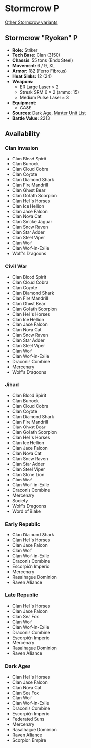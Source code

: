 # Stormcrow P

[Other Stormcrow variants](../stormcrow.md)

## Stormcrow "Ryoken" P
- **Role:** Striker
- **Tech Base:** Clan (3150)
- **Chassis:** 55 tons (Endo Steel)
- **Movement:** 6 / 9, XL
- **Armor:** 182 (Ferro Fibrous)
- **Heat Sinks:** 12 (24)
- **Weapons:**
  - ER Large Laser × 2
  - Streak SRM 6 × 2 (ammo: 15)
  - Medium Pulse Laser × 3
- **Equipment:**
  - CASE
- **Sources:** Dark Age, [Master Unit List](http://masterunitlist.info/Unit/Details/7555/ryoken-stormcrow-p)
- **Battle Value:** 2213

## Availability

### Clan Invasion
- Clan Blood Spirit
- Clan Burrock
- Clan Cloud Cobra
- Clan Coyote
- Clan Diamond Shark
- Clan Fire Mandrill
- Clan Ghost Bear
- Clan Goliath Scorpion
- Clan Hell's Horses
- Clan Ice Hellion
- Clan Jade Falcon
- Clan Nova Cat
- Clan Smoke Jaguar
- Clan Snow Raven
- Clan Star Adder
- Clan Steel Viper
- Clan Wolf
- Clan Wolf-in-Exile
- Wolf's Dragoons

### Civil War
- Clan Blood Spirit
- Clan Cloud Cobra
- Clan Coyote
- Clan Diamond Shark
- Clan Fire Mandrill
- Clan Ghost Bear
- Clan Goliath Scorpion
- Clan Hell's Horses
- Clan Ice Hellion
- Clan Jade Falcon
- Clan Nova Cat
- Clan Snow Raven
- Clan Star Adder
- Clan Steel Viper
- Clan Wolf
- Clan Wolf-in-Exile
- Draconis Combine
- Mercenary
- Wolf's Dragoons

### Jihad
- Clan Blood Spirit
- Clan Burrock
- Clan Cloud Cobra
- Clan Coyote
- Clan Diamond Shark
- Clan Fire Mandrill
- Clan Ghost Bear
- Clan Goliath Scorpion
- Clan Hell's Horses
- Clan Ice Hellion
- Clan Jade Falcon
- Clan Nova Cat
- Clan Snow Raven
- Clan Star Adder
- Clan Steel Viper
- Clan Stone Lion
- Clan Wolf
- Clan Wolf-in-Exile
- Draconis Combine
- Mercenary
- Society
- Wolf's Dragoons
- Word of Blake

### Early Republic
- Clan Diamond Shark
- Clan Hell's Horses
- Clan Jade Falcon
- Clan Wolf
- Clan Wolf-in-Exile
- Draconis Combine
- Escorpión Imperio
- Mercenary
- Rasalhague Dominion
- Raven Alliance

### Late Republic
- Clan Hell's Horses
- Clan Jade Falcon
- Clan Sea Fox
- Clan Wolf
- Clan Wolf-in-Exile
- Draconis Combine
- Escorpión Imperio
- Mercenary
- Rasalhague Dominion
- Raven Alliance

### Dark Ages
- Clan Hell's Horses
- Clan Jade Falcon
- Clan Nova Cat
- Clan Sea Fox
- Clan Wolf
- Clan Wolf-in-Exile
- Draconis Combine
- Escorpión Imperio
- Federated Suns
- Mercenary
- Rasalhague Dominion
- Raven Alliance
- Scorpion Empire

